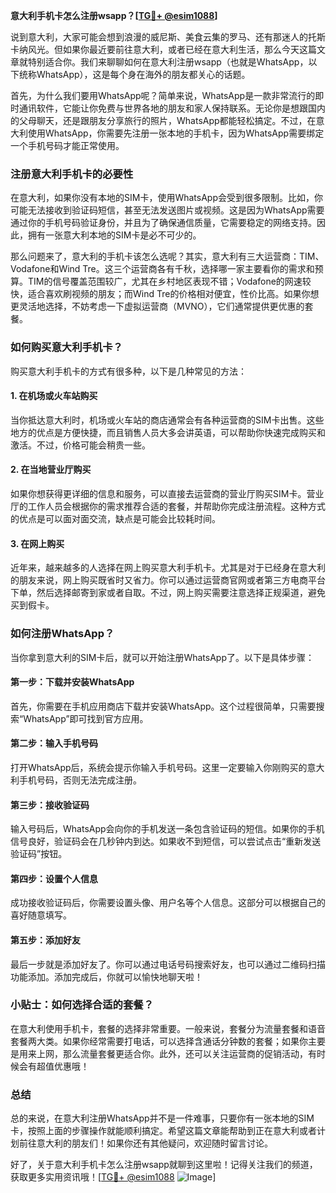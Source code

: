 **意大利手机卡怎么注册wsapp？[[TG💪+ @esim1088](https://t.me/s/esim1088)]**

说到意大利，大家可能会想到浪漫的威尼斯、美食云集的罗马、还有那迷人的托斯卡纳风光。但如果你最近要前往意大利，或者已经在意大利生活，那么今天这篇文章就特别适合你。我们来聊聊如何在意大利注册wsapp（也就是WhatsApp，以下统称WhatsApp），这是每个身在海外的朋友都关心的话题。

首先，为什么我们要用WhatsApp呢？简单来说，WhatsApp是一款非常流行的即时通讯软件，它能让你免费与世界各地的朋友和家人保持联系。无论你是想跟国内的父母聊天，还是跟朋友分享旅行的照片，WhatsApp都能轻松搞定。不过，在意大利使用WhatsApp，你需要先注册一张本地的手机卡，因为WhatsApp需要绑定一个手机号码才能正常使用。

### 注册意大利手机卡的必要性

在意大利，如果你没有本地的SIM卡，使用WhatsApp会受到很多限制。比如，你可能无法接收到验证码短信，甚至无法发送图片或视频。这是因为WhatsApp需要通过你的手机号码验证身份，并且为了确保通信质量，它需要稳定的网络支持。因此，拥有一张意大利本地的SIM卡是必不可少的。

那么问题来了，意大利的手机卡该怎么选呢？其实，意大利有三大运营商：TIM、Vodafone和Wind Tre。这三个运营商各有千秋，选择哪一家主要看你的需求和预算。TIM的信号覆盖范围较广，尤其在乡村地区表现不错；Vodafone的网速较快，适合喜欢刷视频的朋友；而Wind Tre的价格相对便宜，性价比高。如果你想更灵活地选择，不妨考虑一下虚拟运营商（MVNO），它们通常提供更优惠的套餐。

### 如何购买意大利手机卡？

购买意大利手机卡的方式有很多种，以下是几种常见的方法：

#### 1. 在机场或火车站购买
当你抵达意大利时，机场或火车站的商店通常会有各种运营商的SIM卡出售。这些地方的优点是方便快捷，而且销售人员大多会讲英语，可以帮助你快速完成购买和激活。不过，价格可能会稍贵一些。

#### 2. 在当地营业厅购买
如果你想获得更详细的信息和服务，可以直接去运营商的营业厅购买SIM卡。营业厅的工作人员会根据你的需求推荐合适的套餐，并帮助你完成注册流程。这种方式的优点是可以面对面交流，缺点是可能会比较耗时间。

#### 3. 在网上购买
近年来，越来越多的人选择在网上购买意大利手机卡。尤其是对于已经身在意大利的朋友来说，网上购买既省时又省力。你可以通过运营商官网或者第三方电商平台下单，然后选择邮寄到家或者自取。不过，网上购买需要注意选择正规渠道，避免买到假卡。

### 如何注册WhatsApp？

当你拿到意大利的SIM卡后，就可以开始注册WhatsApp了。以下是具体步骤：

#### 第一步：下载并安装WhatsApp
首先，你需要在手机应用商店下载并安装WhatsApp。这个过程很简单，只需要搜索“WhatsApp”即可找到官方应用。

#### 第二步：输入手机号码
打开WhatsApp后，系统会提示你输入手机号码。这里一定要输入你刚购买的意大利手机号码，否则无法完成注册。

#### 第三步：接收验证码
输入号码后，WhatsApp会向你的手机发送一条包含验证码的短信。如果你的手机信号良好，验证码会在几秒钟内到达。如果收不到短信，可以尝试点击“重新发送验证码”按钮。

#### 第四步：设置个人信息
成功接收验证码后，你需要设置头像、用户名等个人信息。这部分可以根据自己的喜好随意填写。

#### 第五步：添加好友
最后一步就是添加好友了。你可以通过电话号码搜索好友，也可以通过二维码扫描功能添加。添加完成后，你就可以愉快地聊天啦！

### 小贴士：如何选择合适的套餐？

在意大利使用手机卡，套餐的选择非常重要。一般来说，套餐分为流量套餐和语音套餐两大类。如果你经常需要打电话，可以选择含通话分钟数的套餐；如果你主要是用来上网，那么流量套餐更适合你。此外，还可以关注运营商的促销活动，有时候会有超值优惠哦！

### 总结

总的来说，在意大利注册WhatsApp并不是一件难事，只要你有一张本地的SIM卡，按照上面的步骤操作就能顺利搞定。希望这篇文章能帮助到正在意大利或者计划前往意大利的朋友们！如果你还有其他疑问，欢迎随时留言讨论。

好了，关于意大利手机卡怎么注册wsapp就聊到这里啦！记得关注我们的频道，获取更多实用资讯哦！[[TG💪+ @esim1088](https://t.me/s/esim1088) ![Image](https://i.postimg.cc/4NQfJmqS/Snipaste-2025-05-13-00-14-12.png)]